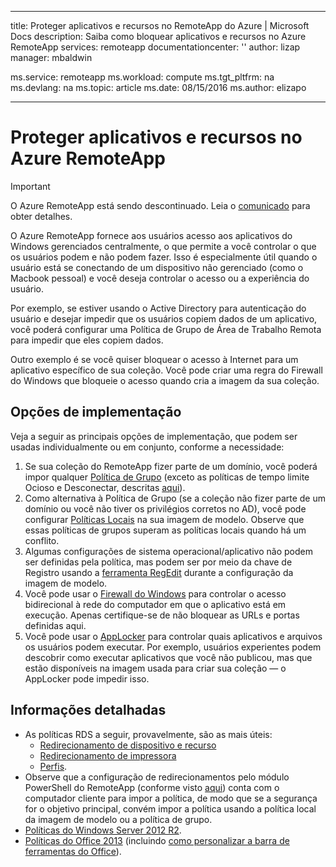 
---
title: Proteger aplicativos e recursos no RemoteApp do Azure | Microsoft Docs
description: Saiba como bloquear aplicativos e recursos no Azure RemoteApp
services: remoteapp
documentationcenter: ''
author: lizap
manager: mbaldwin

ms.service: remoteapp
ms.workload: compute
ms.tgt_pltfrm: na
ms.devlang: na
ms.topic: article
ms.date: 08/15/2016
ms.author: elizapo

---
# Proteger aplicativos e recursos no Azure RemoteApp
> [!IMPORTANT]
> O Azure RemoteApp está sendo descontinuado. Leia o [comunicado](https://go.microsoft.com/fwlink/?linkid=821148) para obter detalhes.
> 
> 

O Azure RemoteApp fornece aos usuários acesso aos aplicativos do Windows gerenciados centralmente, o que permite a você controlar o que os usuários podem e não podem fazer. Isso é especialmente útil quando o usuário está se conectando de um dispositivo não gerenciado (como o Macbook pessoal) e você deseja controlar o acesso ou a experiência do usuário.

Por exemplo, se estiver usando o Active Directory para autenticação do usuário e desejar impedir que os usuários copiem dados de um aplicativo, você poderá configurar uma Política de Grupo de Área de Trabalho Remota para impedir que eles copiem dados.

Outro exemplo é se você quiser bloquear o acesso à Internet para um aplicativo específico de sua coleção. Você pode criar uma regra do Firewall do Windows que bloqueie o acesso quando cria a imagem da sua coleção.

## Opções de implementação
  Veja a seguir as principais opções de implementação, que podem ser usadas individualmente ou em conjunto, conforme a necessidade:

1. Se sua coleção do RemoteApp fizer parte de um domínio, você poderá impor qualquer [Política de Grupo](https://technet.microsoft.com/library/cc725828.aspx) (exceto as políticas de tempo limite Ocioso e Desconectar, descritas [aqui](../azure-subscription-service-limits.md)).
2. Como alternativa à Política de Grupo (se a coleção não fizer parte de um domínio ou você não tiver os privilégios corretos no AD), você pode configurar [Políticas Locais](https://technet.microsoft.com/library/cc775702.aspx) na sua imagem de modelo. Observe que essas políticas de grupos superam as políticas locais quando há um conflito.
3. Algumas configurações de sistema operacional/aplicativo não podem ser definidas pela política, mas podem ser por meio da chave de Registro usando a [ferramenta RegEdit](remoteapp-hybridtrouble.md) durante a configuração da imagem de modelo.
4. Você pode usar o [Firewall do Windows](http://windows.microsoft.com/pt-BR/windows-8/Windows-Firewall-from-start-to-finish) para controlar o acesso bidirecional à rede do computador em que o aplicativo está em execução. Apenas certifique-se de não bloquear as URLs e portas definidas aqui.
5. Você pode usar o [AppLocker](https://technet.microsoft.com/library/hh831440.aspx) para controlar quais aplicativos e arquivos os usuários podem executar. Por exemplo, usuários experientes podem descobrir como executar aplicativos que você não publicou, mas que estão disponíveis na imagem usada para criar sua coleção — o AppLocker pode impedir isso.

## Informações detalhadas
* As políticas RDS a seguir, provavelmente, são as mais úteis:
  * [Redirecionamento de dispositivo e recurso](https://technet.microsoft.com/library/ee791794.aspx)
  * [Redirecionamento de impressora](https://technet.microsoft.com/library/ee791784.aspx)
  * [Perfis](https://technet.microsoft.com/library/ee791865.aspx).
* Observe que a configuração de redirecionamentos pelo módulo PowerShell do RemoteApp (conforme visto [aqui](remoteapp-redirection.md)) conta com o computador cliente para impor a política, de modo que se a segurança for o objetivo principal, convém impor a política usando a política local da imagem de modelo ou a política de grupo.
* [Políticas do Windows Server 2012 R2](https://technet.microsoft.com/library/hh831791.aspx).
* [Políticas do Office 2013](https://technet.microsoft.com/library/cc178969.aspx) (incluindo [como personalizar a barra de ferramentas do Office](https://technet.microsoft.com/library/cc179143.aspx)).

<!---HONumber=AcomDC_0817_2016-->